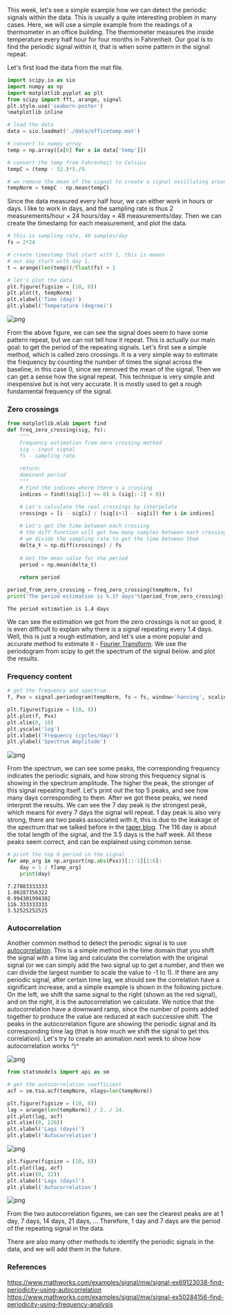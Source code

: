 
This week, let's see a simple example how we can detect the periodic signals within the data. This is usually a quite interesting problem in many cases. Here, we will use a simple example from the readings of a thermometer in an office building. The thermometer measures the inside temperature every half hour for four months in Fahrenheit. Our goal is to find the periodic signal within it, that is when some pattern in the signal repeat. 

Let's first load the data from the mat file.  


```python
import scipy.io as sio
import numpy as np
import matplotlib.pyplot as plt
from scipy import fft, arange, signal
plt.style.use('seaborn-poster')
%matplotlib inline
```


```python
# load the data
data = sio.loadmat('./data/officetemp.mat')
```


```python
# convert to numpy array
temp = np.array([x[0] for x in data['temp']])

# convert the temp from Fahrenheit to Celsius
tempC = (temp - 32.)*5./9.

# we remove the mean of the signal to create a signal oscillating around 0
tempNorm = tempC - np.mean(tempC)
```

Since the data measured every half hour, we can either work in hours or days. I like to work in days, and the sampling rate is thus 2 measurements/hour × 24 hours/day = 48 measurements/day. Then we can create the timestamp for each measurement, and plot the data. 


```python
# this is sampling rate, 48 samples/day
fs = 2*24

# create timestamp that start with 1, this is means
# our day start with day 1. 
t = arange(len(temp))/float(fs) + 1
```


```python
# let's plot the data
plt.figure(figsize = (10, 8))
plt.plot(t, tempNorm)
plt.xlabel('Time (day)')
plt.ylabel('Temperature (degree)')
```

![png](https://raw.githubusercontent.com/qingkaikong/blog/master/2017_01_detect_periodic_signal/figures/figure1.png)


From the above figure, we can see the signal does seem to have some pattern repeat, but we can not tell how it repeat. This is actually our main goal: to get the period of the repeating signals. Let's first see a simple method, which is called zero crossings. It is a very simple way to estimate the frequency by counting the number of times the signal across the baseline, in this case 0, since we removed the mean of the signal. Then we can get a sense how the signal repeat. This technique is very simple and inexpensive but is not very accurate. It is mostly used to get a rough fundamental frequency of the signal. 

### Zero crossings


```python
from matplotlib.mlab import find
def freq_zero_crossing(sig, fs):
    """
    Frequency estimation from zero crossing method
    sig - input signal
    fs - sampling rate
    
    return: 
    dominant period
    """
    # Find the indices where there's a crossing
    indices = find((sig[1:] >= 0) & (sig[:-1] < 0))

    # Let's calculate the real crossings by interpolate
    crossings = [i - sig[i] / (sig[i+1] - sig[i]) for i in indices]
    
    # Let's get the time between each crossing
    # the diff function will get how many samples between each crossing
    # we divide the sampling rate to get the time between them
    delta_t = np.diff(crossings) / fs
    
    # Get the mean value for the period
    period = np.mean(delta_t)
    
    return period
```


```python
period_from_zero_crossing = freq_zero_crossing(tempNorm, fs)
print('The period estimation is %.1f days'%(period_from_zero_crossing))
```

    The period estimation is 1.4 days


We can see the estimation we got from the zero crossings is not so good, it is even difficult to explain why there is a signal repeating every 1.4 days. Well, this is just a rough estimation, and let's use a more popular and accurate method to estimate it - [Fourier Transform](https://en.wikipedia.org/wiki/Fourier_transform). We use the periodogram from scipy to get the spectrum of the signal below. and plot the results.  

### Frequency content


```python
# get the frequency and spectrum
f, Pxx = signal.periodogram(tempNorm, fs = fs, window='hanning', scaling='spectrum')
```


```python
plt.figure(figsize = (10, 8))
plt.plot(f, Pxx)
plt.xlim(0, 10)
plt.yscale('log')
plt.xlabel('Frequency (cycles/day)')
plt.ylabel('Spectrum Amplitude')
```

![png](https://raw.githubusercontent.com/qingkaikong/blog/master/2017_01_detect_periodic_signal/figures/figure2.png)


From the spectrum, we can see some peaks, the corresponding frequency indicates the periodic signals, and how strong this frequency signal is showing in the spectrum amplitude. The higher the peak, the stronger of this signal repeating itself. Let's print out the top 5 peaks, and see how many days corresponding to them. After we got these peaks, we need interpret the results. We can see the 7 day peak is the strongest peak, which means for every 7 days the signal will repeat. 1 day peak is also very strong, there are two peaks associated with it, this is due to the leakage of the spectrum that we talked before in the [taper blog](http://qingkaikong.blogspot.com/2016/10/signal-processing-why-do-we-need-taper.html). The 116 day is about the total length of the signal, and the 3.5 days is the half week. All these peaks seem correct, and can be explained using common sense.   


```python
# print the top 6 period in the signal
for amp_arg in np.argsort(np.abs(Pxx))[::-1][1:6]:
    day = 1 / f[amp_arg]
    print(day)
```

    7.27083333333
    1.00287356322
    0.994301994302
    116.333333333
    3.52525252525


### Autocorrelation

Another common method to detect the periodic signal is to use [autocorrelation](https://en.wikipedia.org/wiki/Autocorrelation). This is a simple method in the time domain that you shift the signal with a time lag and calculate the correlation with the original signal (or we can simply add the two signal up to get a number, and then we can divide the largest number to scale the value to -1 to 1). If there are any periodic signal, after certain time lag, we should see the correlation have a significant increase, and a simple example is shown in the following picture. On the left, we shift the same signal to the right (shown as the red signal), and on the right, it is the autocorrelation we calculate. We notice that the autocorrelation have a downward ramp, since the number of points added together to produce the value are reduced at each successive shift. The peaks in the autocorrelation figure are showing the periodic signal and its corresponding time lag (that is how much we shift the signal to get this correlation). Let's try to create an animation next week to show how autocorrelation works ^)^

![png](https://raw.githubusercontent.com/qingkaikong/blog/master/2017_01_detect_periodic_signal/figures/figure3.png)


```python
from statsmodels import api as sm
```


```python
# get the autocorrelation coefficient
acf = sm.tsa.acf(tempNorm, nlags=len(tempNorm))
```


```python
plt.figure(figsize = (10, 8))
lag = arange(len(tempNorm)) / 2. / 24.
plt.plot(lag, acf)
plt.xlim((0, 120))
plt.xlabel('Lags (days)')
plt.ylabel('Autocorrelation')
```

![png](https://raw.githubusercontent.com/qingkaikong/blog/master/2017_01_detect_periodic_signal/figures/figure4.png)



```python
plt.figure(figsize = (10, 8))
plt.plot(lag, acf)
plt.xlim((0, 22))
plt.xlabel('Lags (days)')
plt.ylabel('Autocorrelation')
```

![png](https://raw.githubusercontent.com/qingkaikong/blog/master/2017_01_detect_periodic_signal/figures/figure5.png)


From the two autocorrelation figures, we can see the clearest peaks are at 1 day, 7 days, 14 days, 21 days, ... Therefore, 1 day and 7 days are the period of the repeating signal in the data. 

There are also many other methods to identify the periodic signals in the data, and we will add them in the future.   

### References

https://www.mathworks.com/examples/signal/mw/signal-ex69123038-find-periodicity-using-autocorrelation
https://www.mathworks.com/examples/signal/mw/signal-ex50284156-find-periodicity-using-frequency-analysis
